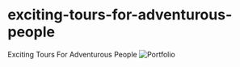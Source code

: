 # exciting-tours-for-adventurous-people
 Exciting Tours For Adventurous People
![Portfolio](resources/img/landing-page-screenshot.png "Adventure Traveling")

